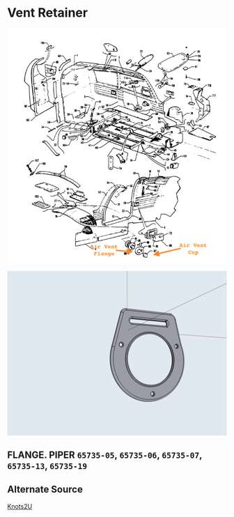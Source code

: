 # Vent Retainer

![Vent Assembly](image/air_vent_assembly.png)


![vent retainer](image/vent_retainer.PNG)

## FLANGE. PIPER `65735-05`, `65735-06`, `65735-07`, `65735-13`, `65735-19`


## Alternate Source

[Knots2U](https://www.knots2u.net/flange-piper-65735-05-65735-06-65735-07-65735-13-65735-19/)